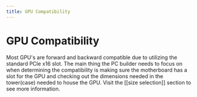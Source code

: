 ```yaml
---
title: GPU Compatibility
---
```

# GPU Compatibility

Most GPU's are forward and backward compatible due to utilizing the standard PCIe x16 slot. The main thing the PC builder needs to focus on when determining the compatibility is making sure the motherboard has a slot for the GPU and checking out the dimensions needed in the tower(case) needed to house the GPU. Visit the [[size selection]] section to see more information.


